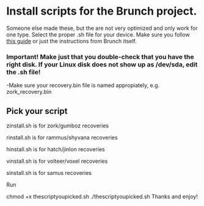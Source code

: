 # Install scripts for the Brunch project.

Someone else made these, but the are not very optimized and only work for one type. Select the proper .sh file for your device.
Make sure you follow [this guide](https://beebom.com/how-install-chrome-os-on-pc/) or just the instructions from Brunch itself.

### Important! Make just that you double-check that you have the right disk. If your Linux disk does not show up as /dev/sda, edit the .sh file!

-Make sure your recovery.bin file is named appropiately, e.g. zork_recovery.bin

## Pick your script
zinstall.sh is for zork/gumboz recoveries

rinstall.sh is for rammus/shyvana recoveries

hinstall.sh is for hatch/jinlon recoveries

vinstall.sh is for volteer/voxel recoveries

sinstall.sh is for samus recoveries

Run

chmod +x thescriptyoupicked.sh
./thescriptyoupicked.sh
Thanks and enjoy!
